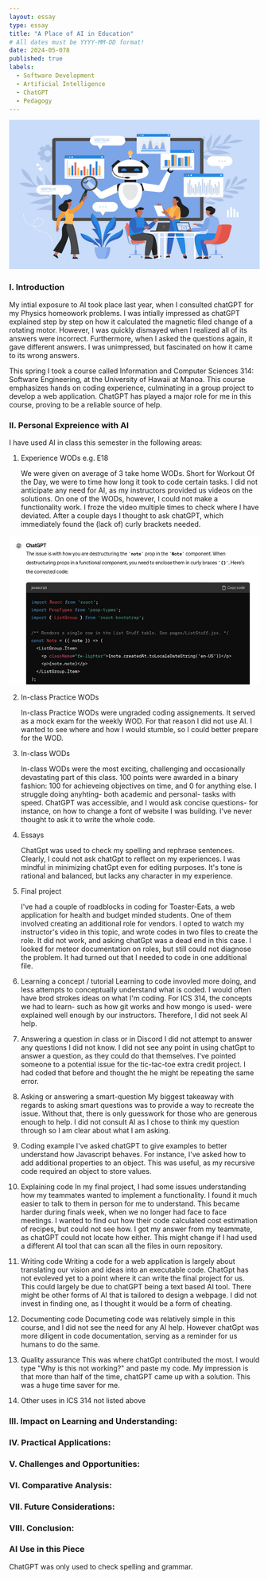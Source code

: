 ```yaml
---
layout: essay
type: essay
title: "A Place of AI in Education"
# All dates must be YYYY-MM-DD format!
date: 2024-05-078
published: true
labels:
  - Software Development
  - Artificial Intelligence
  - ChatGPT
  - Pedagogy
---
```

<img width="700px" height ="300px" class="rounded float-start pe-4" src="AITeacher.jpeg">





### I. Introduction 
 
My intial exposure to AI took place last year, when I consulted chatGPT for my Physics homeowork problems. I was intially impressed as chatGPT explained step by step on how it calculated the magnetic filed change of a rotating motor. However, I was quickly dismayed when I realized all of its answers were incorrect. Furthermore, when I asked the questions again, it gave different answers. I was unimpressed, but fascinated on how it came to its wrong answers. 

This spring I took a course called Information and Computer Sciences 314: Software Engineering, at the University of Hawaii at Manoa. This course emphasizes hands on coding experience, culminating in a group project to develop a web application. ChatGPT has played a major role for me in this course, proving to be a reliable source of help. 


### II. Personal Expreience with AI 
I have used AI in class this semester in the following areas:

1. Experience WODs e.g. E18
   
   We were given on average of 3 take home WODs. Short for Workout Of the Day, we were to time how long it took to code certain tasks. I did not anticipate any need for AI, as my instructors provided us videos on the solutions. On one of the WODs, however, I could not make a functionality work. I froze the video multiple times to check where I have deviated. After a couple days I thought to ask chatGPT, which immediately found the (lack of) curly brackets needed. 

<img width="700px" height ="300px" class="rounded float-start pe-4" src="ChatGptHelp1.jpg">

2. In-class Practice WODs
   
    In-class Practice WODs were ungraded coding assignements. It served as a mock exam for the weekly WOD. For that reason I did not use AI. I wanted to see where and how I would stumble, so I could better prepare for the WOD.
   
3. In-class WODs
   
    In-class WODs were the most exciting, challenging and occasionally devastating part of this class. 100 points were awarded in a binary fashion: 100 for achieveing objectives on time, and 0 for anything else. I struggle doing anyhting- both academic and personal- tasks with speed. ChatGPT was accessible, and I would ask concise questions- for instance, on how to change a font of website I was building. I've never thought to ask it to write the whole code. 

4. Essays
     
    ChatGpt was used to check my spelling and rephrase sentences. Clearly, I could not ask chatGpt to reflect on my experiences. I was mindful in minimizing chatGpt even for editing purposes. It's tone is rational and balanced, but lacks any character in my experience.

5. Final project
   
     I've had a couple of roadblocks in coding for Toaster-Eats, a web application for health and budget minded students. One of them involved creating an additional role for vendors. I opted to watch my instructor's video in  this topic, and wrote codes in two files to create the role. It did not work, and asking chatGpt was a dead end in this case. I looked for meteor documentation on  roles, but still could not diagnose the problem. It had turned out that I needed to code in one additional file. 
  8. Learning a concept / tutorial
      Learning to code invovled more doing, and less attempts to conceptually understand what is coded. I would often have brod strokes ideas on what I'm coding. For ICS 314, the concepts we had to learn- such as how git works and how mongo is used- were explained well enough by our instructors. Therefore, I did not seek AI help. 
  9. Answering a question in class or in Discord
      I did not attempt to answer any questions I did not know. I did not see any point in using chatGpt to answer a question, as they could do that themselves. I've pointed someone to a potential issue for the tic-tac-toe extra credit project. I had coded that before and thought the he might be repeating the same error. 
  10. Asking or answering a smart-question
      My biggest takeaway with regards to asking smart questions was to provide a way to recreate the issue. Without that, there is only guesswork for those who are generous enough to help. I did not consult AI as I chose to think my question through so I am clear about what I am asking. 
  11. Coding example 
      I've asked chatGPT to give examples to better understand how Javascript behaves. For instance, I've asked how to add additional properties to an object. This was useful, as my recursive code required an object to store values. 
  12. Explaining code
      In my final project, I had some issues understanding how my teammates wanted to implement a functionality. I found it much easier to talk to them in person for me to understand. This became harder during finals week, when we no longer had face to face meetings. I wanted to find out how their code calculated cost estimation of recipes, but could not see how. I got my answer from my teammate, as chatGPT could not locate how either. This might change if I had used a different AI tool that can scan all the files in ourn repository. 
  13. Writing code
      Writing a code for a web application is largely about translating our vision and ideas into an executable code. ChatGpt has not evoleved yet to a point where it can write the final project for us. This could largely be due to chatGPT being a text based AI tool. There might be other forms of AI that is tailored to design a webpage. I did not invest in finding one, as I thought it would be a form of cheating.
  14. Documenting code
      Documeting code was relatively simple in this course, and I did not see the need for any AI help. However chatGpt was more diligent in code documentation, serving as a reminder for us humans to do the same. 
  15. Quality assurance
    This was where chatGpt contributed the most. I would type "Why is this not working?" and paste my code. My impression is that more than half of the time, chatGPT came up with a solution. This was a huge time saver for me. 

  16. Other uses in ICS 314 not listed above
      

### III. Impact on Learning and Understanding:


### IV. Practical Applications:


### V. Challenges and Opportunities:


### VI. Comparative Analysis:


### VII. Future Considerations:


### VIII. Conclusion:


### AI Use in this Piece

ChatGPT was only used to check spelling and grammar. 
